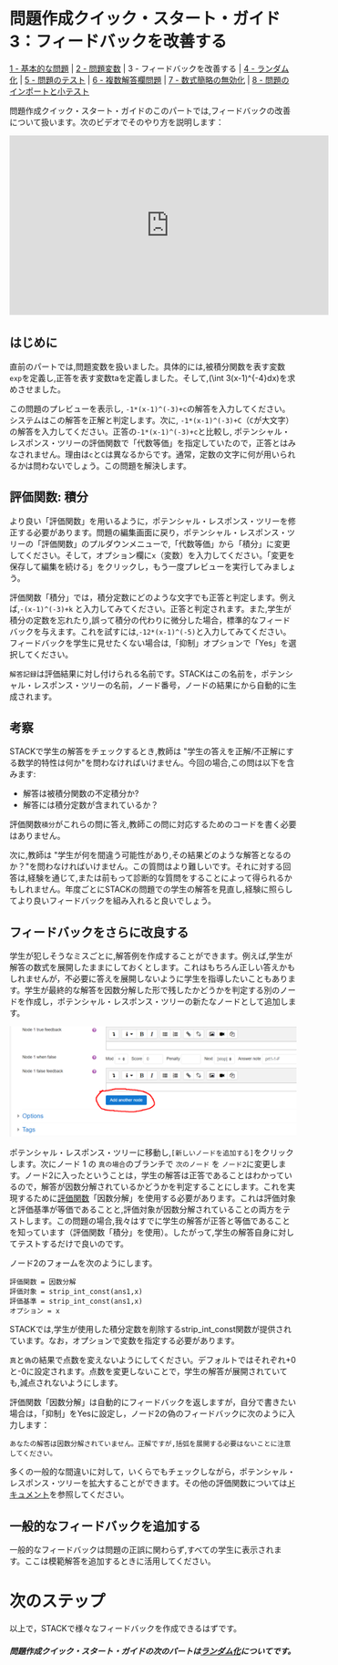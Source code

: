# 問題作成クイック・スタート・ガイド 3：フィードバックを改善する

[1 - 基本的な問題](Authoring_quick_start_1.md) | [2 - 問題変数](Authoring_quick_start_2.md) | 3 - フィードバックを改善する | [4 - ランダム化](Authoring_quick_start_4.md) | [5 - 問題のテスト](Authoring_quick_start_5.md) | [6 - 複数解答欄問題](Authoring_quick_start_6.md) | [7 - 数式簡略の無効化](Authoring_quick_start_7.md) | [8 - 問題のインポートと小テスト](Authoring_quick_start_8.md)



問題作成クイック・スタート・ガイドのこのパートでは,フィードバックの改善について扱います。次のビデオでそのやり方を説明します：

<iframe width="560" height="315" src="https://www.youtube.com/embed/l6QAMmUA5Pk" frameborder="0" allowfullscreen></iframe>

## はじめに
直前のパートでは,問題変数を扱いました。具体的には,被積分関数を表す変数`exp`を定義し,正答を表す変数taを定義しました。そして,\(\int 3(x-1)^{-4}dx\)を求めさせました。

この問題のプレビューを表示し, `-1*(x-1)^(-3)+c`の解答を入力してください。システムはこの解答を正解と判定します。次に, `-1*(x-1)^(-3)+C`（`C`が大文字）の解答を入力してください。正答の`-1*(x-1)^(-3)+c`と比較し, ポテンシャル・レスポンス・ツリーの評価関数で「代数等価」を指定していたので，正答とはみなされません。理由は`c`と`C`は異なるからです。通常，定数の文字に何が用いられるかは問わないでしょう。この問題を解決します。

## 評価関数: 積分
より良い「評価関数」を用いるように，ポテンシャル・レスポンス・ツリーを修正する必要があります。問題の編集画面に戻り，ポテンシャル・レスポンス・ツリーの「評価関数」のプルダウンメニューで,「代数等価」から「積分」に変更してください。そして，オプション欄に`x`（変数）を入力してください。「変更を保存して編集を続ける」をクリックし，もう一度プレビューを実行してみましょう。

評価関数「積分」では，積分定数にどのような文字でも正答と判定します。例えば,`-(x-1)^(-3)+k` と入力してみてください。正答と判定されます。また,学生が積分の定数を忘れたり,誤って積分の代わりに微分した場合，標準的なフィードバックを与えます。これを試すには,`-12*(x-1)^(-5)`と入力してみてください。フィードバックを学生に見せたくない場合は,「抑制」オプションで「Yes」を選択してください。

`解答記録`は評価結果に対し付けられる名前です。STACKはこの名前を，ポテンシャル・レスポンス・ツリーの名前，ノード番号，ノードの結果にから自動的に生成されます。

## 考察
STACKで学生の解答をチェックするとき,教師は "学生の答えを正解/不正解にする数学的特性は何か"を問わなければいけません。今回の場合,この問は以下を含みます:

- 解答は被積分関数の不定積分か?
- 解答には積分定数が含まれているか？

評価関数`積分`がこれらの問に答え,教師この問に対応するためのコードを書く必要はありません。

次に,教師は "学生が何を間違う可能性があり,その結果どのような解答となるのか？"を問わなければいけません。この質問はより難しいです。それに対する回答は,経験を通じて,または前もって診断的な質問をすることによって得られるかもしれません。年度ごとにSTACKの問題での学生の解答を見直し,経験に照らしてより良いフィードバックを組み入れると良いでしょう。

## フィードバックをさらに改良する

学生が犯しそうなミスごとに,解答例を作成することができます。例えば,学生が解答の数式を展開したままにしておくとします。これはもちろん正しい答えかもしれませんが，不必要に答えを展開しないように学生を指導したいこともあります。学生が最終的な解答を因数分解した形で残したかどうかを判定する別のノードを作成し，ポテンシャル・レスポンス・ツリーの新たなノードとして追加します。

![Adding a new node](../../content/add_new_node.png)

ポテンシャル・レスポンス・ツリーに移動し,`[新しいノードを追加する]`をクリックします。次にノード 1 の `真の場合`のブランチで `次のノード` を `ノード2`に変更します。ノード2に入ったということは，学生の解答は正答であることはわかっているので，解答が因数分解されているかどうかを判定することにします。これを実現するために[評価関数](/Authoring/Answer_Tests/index.md)「因数分解」を使用する必要があります。これは評価対象と評価基準が等価であることと,評価対象が因数分解されていることの両方をテストします。この問題の場合,我々はすでに学生の解答が正答と等価であることを知っています（評価関数「積分」を使用）。したがって,学生の解答自身に対してテストするだけで良いのです。

ノード2のフォームを次のようにします。
```
評価関数 = 因数分解
評価対象 = strip_int_const(ans1,x)
評価基準 = strip_int_const(ans1,x)
オプション = x
```
STACKでは,学生が使用した積分定数を削除するstrip_int_const関数が提供されています。なお，オプションで変数を指定する必要があります。

`真`と`偽`の結果で点数を変えないようにしてください。デフォルトではそれぞれ+0と-0に設定されます。点数を変更しないことで，学生の解答が展開されていても,減点されないようにします。

評価関数「因数分解」は自動的にフィードバックを返しますが，自分で書きたい場合は，「抑制」をYesに設定し，ノード2の偽のフィードバックに次のように入力します：

```
あなたの解答は因数分解されていません。正解ですが,括弧を展開する必要はないことに注意してください。
```
多くの一般的な間違いに対して，いくらでもチェックしながら，ポテンシャル・レスポンス・ツリーを拡大することができます。その他の評価関数については[ドキュメント](/Authoring/Answer_Tests/index.md)を参照してください。

## 一般的なフィードバックを追加する

一般的なフィードバックは問題の正誤に関わらず,すべての学生に表示されます。ここは模範解答を追加するときに活用してください。

# 次のステップ

以上で，STACKで様々なフィードバックを作成できるはずです。

##### 問題作成クイック・スタート・ガイドの次のパートは[ランダム化](Authoring_quick_start_4.md)についてです。